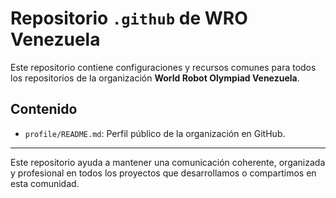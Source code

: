 # Repositorio `.github` de WRO Venezuela

Este repositorio contiene configuraciones y recursos comunes para todos los repositorios de la organización **World Robot Olympiad Venezuela**.

## Contenido

- `profile/README.md`: Perfil público de la organización en GitHub.
<!-- - Plantillas de issues y pull requests. -->
<!-- - Archivos de configuración comunes para la comunidad. -->

---

Este repositorio ayuda a mantener una comunicación coherente, organizada y profesional en todos los proyectos que desarrollamos o compartimos en esta comunidad.

